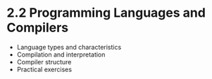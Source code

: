 # 2.2 Programming Languages and Compilers

- Language types and characteristics
- Compilation and interpretation
- Compiler structure
- Practical exercises
